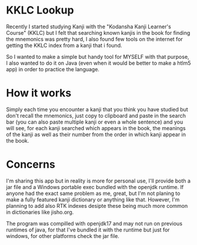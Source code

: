# KKLC Lookup
Recently I started studying Kanji with the "Kodansha Kanji Learner's Course" (KKLC) but I felt that searching known kanjis in the book for finding the mnemonics was pretty hard, I also found few tools on the internet for getting the KKLC index from a kanji that i found.

So I wanted to make a simple but handy tool for MYSELF with that purpose, I also wanted to do it on Java (even when it would be better to make a htlm5 app) in order to practice the language.

# How it works

Simply each time you encounter a kanji that you think you have studied but don't recall the mnemonics, just copy to clipboard and paste in the search bar (you can also paste multiple kanji or even a whole sentence) and you will see, for each kanji searched which appears in the book, the meanings of the kanji as well as their number from the order in which kanji appear in the book.

# Concerns

I'm sharing this app but in reality is more for personal use, I'll provide both a jar file and a Windows portable exec bundled with the openjdk runtime. If anyone had the exact same problem as me, great, but I'm not planing to make a fully featured kanji dictionary or anything like that. However, I'm planning to add also RTK indexes desipte these being much more common in dictionaries like jisho.org.

The program was compilled with openjdk17 and may not run on previous runtimes of java, for that I've bundled it with the runtime but just for windows, for other platforms check the jar file.
